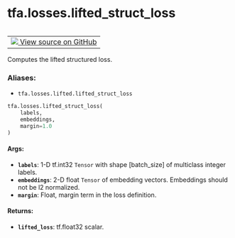 <div itemscope itemtype="http://developers.google.com/ReferenceObject">
<meta itemprop="name" content="tfa.losses.lifted_struct_loss" />
<meta itemprop="path" content="Stable" />
</div>

# tfa.losses.lifted_struct_loss


<table class="tfo-notebook-buttons tfo-api" align="left">

<td>
  <a target="_blank" href="https://github.com/tensorflow/addons/tree/r0.5/tensorflow_addons/losses/lifted.py#L26-L103">
    <img src="https://www.tensorflow.org/images/GitHub-Mark-32px.png" />
    View source on GitHub
  </a>
</td></table>



Computes the lifted structured loss.

### Aliases:

* `tfa.losses.lifted.lifted_struct_loss`


``` python
tfa.losses.lifted_struct_loss(
    labels,
    embeddings,
    margin=1.0
)
```



<!-- Placeholder for "Used in" -->


#### Args:


* <b>`labels`</b>: 1-D tf.int32 `Tensor` with shape [batch_size] of
  multiclass integer labels.
* <b>`embeddings`</b>: 2-D float `Tensor` of embedding vectors. Embeddings should
  not be l2 normalized.
* <b>`margin`</b>: Float, margin term in the loss definition.


#### Returns:


* <b>`lifted_loss`</b>: tf.float32 scalar.